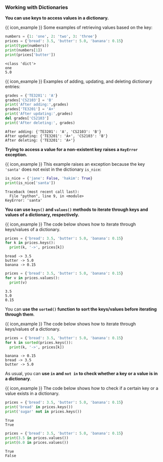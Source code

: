 ### Working with Dictionaries

**You can use keys to access values in a dictionary.**

<box>

{{ icon_example }} Some examples of retrieving values based on the key:

<include src="inputOutput.md" var-align="middle" boilerplate>
<span id="input">

```python
numbers = {1: 'one', 2: 'two', 3: 'three'}
prices = {'bread': 3.5, 'butter': 5.0, 'banana': 0.15}
print(type(numbers))
print(numbers[1])
print(prices['butter'])
```
</span>
<span id="output">

```
<class 'dict'>
one
5.0
```
</span>
</include>

{{ icon_example }} Examples of adding, updating, and deleting dictionary entries:

<include src="inputOutput.md" boilerplate>
<span id="input">

```python
grades = {'TE3201': 'A'}
grades['CS2103'] = 'B'
print('After adding:',grades)
grades['TE3201'] = 'A+'
print('After updating:',grades)
del grades['CS2103']
print('After deleting:', grades)
```
</span>
<span id="output">

```
After adding: {'TE3201': 'A', 'CS2103': 'B'}
After updating: {'TE3201': 'A+', 'CS2103': 'B'}
After deleting: {'TE3201': 'A+'}
```
</span>
</include>

</box>

<include src="exercisePanel.md" boilerplate var-title="Get Set Delete Score" var-file="e-getSetDeleteScore.md" />

**Trying to access a value for a non-existent key raises a `KeyError` exception.**

<box>

{{ icon_example }} This example raises an exception because the key `'santa'` does not exist in the dictionary `is_nice`:

<include src="inputOutput.md" var-align="top" boilerplate>
<span id="input">

```python
is_nice = {'jane': False, 'hakim': True}
print(is_nice['santa'])
```
</span>
<span id="output">

```
Traceback (most recent call last):
  File "python", line 9, in <module>
KeyError: 'santa'
```
</span>
</include>

</box>

<include src="exercisePanel.md" boilerplate var-title="Get Score with Error Handling" var-file="e-getScoreWithErrorHandling.md" />

**You can use `keys()` and `values()` methods to iterate through keys and values of a dictionary, respectively.**

<box>

{{ icon_example }} The code below shows how to iterate through keys/values of a dictionary.

<include src="inputOutput.md" boilerplate>
<span id="input">

```python
prices = {'bread': 3.5, 'butter': 5.0, 'banana': 0.15}
for k in prices.keys():
  print(k, '->', prices[k])
```
</span>
<span id="output">

```
bread -> 3.5
butter -> 5.0
banana -> 0.15
```
</span>
</include>

<include src="inputOutput.md" boilerplate>
<span id="input">

```python
prices = {'bread': 3.5, 'butter': 5.0, 'banana': 0.15}
for v in prices.values():
  print(v)
```
</span>
<span id="output">

```
3.5
5.0
0.15
```
</span>
</include>

</box>

You can **use the `sorted()` function to sort the keys/values before iterating through them**.

<box>

{{ icon_example }} The code below shows how to iterate through keys/values of a dictionary.

<include src="inputOutput.md" boilerplate>
<span id="input">

```python
prices = {'bread': 3.5, 'butter': 5.0, 'banana': 0.15}
for k in sorted(prices.keys()):
  print(k, '->', prices[k])
```
</span>
<span id="output">

```
banana -> 0.15
bread -> 3.5
butter -> 5.0
```
</span>
</include>

</box>

<include src="exercisePanel.md" boilerplate var-title="Print Scorecard" var-file="e-printScorecard.md" />

As usual, you can **use `in` and `not in` to check whether a key or a value is in a dictionary**.

<box>

{{ icon_example }} The code below shows how to check if a certain key or a value exists in a dictionary.

<include src="inputOutput.md" boilerplate>
<span id="input">

```python
prices = {'bread': 3.5, 'butter': 5.0, 'banana': 0.15}
print('bread' in prices.keys())
print('sugar' not in prices.keys())
```
</span>
<span id="output">

```
True
True
```
</span>
</include>

<include src="inputOutput.md" boilerplate>
<span id="input">

```python
prices = {'bread': 3.5, 'butter': 5.0, 'banana': 0.15}
print(3.5 in prices.values())
print(6.0 in prices.values())
```
</span>
<span id="output">

```
True
False
```
</span>
</include>

</box>

<include src="tryYourOwn.md" boilerplate var-program="dictionaries-workingWith" />

<include src="exercisePanel.md" boilerplate var-title="Add Bonus" var-file="e-addBonus.md" />
